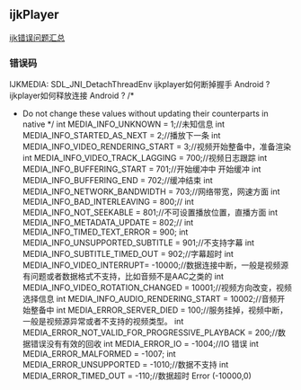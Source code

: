 ## ijkPlayer
[ijk错误问题汇总](https://juejin.cn/post/6844903694845083655)

### 错误码
IJKMEDIA: SDL_JNI_DetachThreadEnv
ijkplayer如何断掉握手 Android ? ijkplayer如何释放连接  Android ?
/*
 * Do not change these values without updating their counterparts in native
 */
int MEDIA_INFO_UNKNOWN = 1;//未知信息
int MEDIA_INFO_STARTED_AS_NEXT = 2;//播放下一条
int MEDIA_INFO_VIDEO_RENDERING_START = 3;//视频开始整备中，准备渲染
int MEDIA_INFO_VIDEO_TRACK_LAGGING = 700;//视频日志跟踪
int MEDIA_INFO_BUFFERING_START = 701;//开始缓冲中 开始缓冲
int MEDIA_INFO_BUFFERING_END = 702;//缓冲结束
int MEDIA_INFO_NETWORK_BANDWIDTH = 703;//网络带宽，网速方面
int MEDIA_INFO_BAD_INTERLEAVING = 800;//
int MEDIA_INFO_NOT_SEEKABLE = 801;//不可设置播放位置，直播方面
int MEDIA_INFO_METADATA_UPDATE = 802;//
int MEDIA_INFO_TIMED_TEXT_ERROR = 900;
int MEDIA_INFO_UNSUPPORTED_SUBTITLE = 901;//不支持字幕
int MEDIA_INFO_SUBTITLE_TIMED_OUT = 902;//字幕超时
int MEDIA_INFO_VIDEO_INTERRUPT= -10000;//数据连接中断，一般是视频源有问题或者数据格式不支持，比如音频不是AAC之类的
int MEDIA_INFO_VIDEO_ROTATION_CHANGED = 10001;//视频方向改变，视频选择信息
int MEDIA_INFO_AUDIO_RENDERING_START = 10002;//音频开始整备中
int MEDIA_ERROR_SERVER_DIED = 100;//服务挂掉，视频中断，一般是视频源异常或者不支持的视频类型。
int MEDIA_ERROR_NOT_VALID_FOR_PROGRESSIVE_PLAYBACK = 200;//数据错误没有有效的回收
int MEDIA_ERROR_IO = -1004;//IO 错误
int MEDIA_ERROR_MALFORMED = -1007;
int MEDIA_ERROR_UNSUPPORTED = -1010;//数据不支持
int MEDIA_ERROR_TIMED_OUT = -110;//数据超时
Error (-10000,0)
